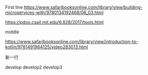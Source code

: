 First line
https://www.safaribooksonline.com/library/view/building-microservices-with/9780134192468/06_03.html

https://pdos.csail.mit.edu/6.828/2017/tools.html

middle

https://www.safaribooksonline.com/library/view/introduction-to-kotlin/9781491964125/video283013.html


新一行

develop
develop2
develop3
